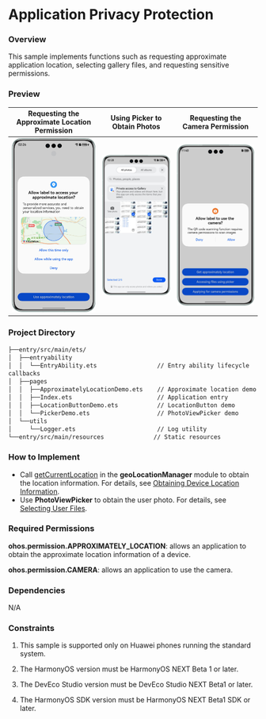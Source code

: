 # Application Privacy Protection

### Overview

This sample implements functions such as requesting approximate application location, selecting gallery files, and requesting sensitive permissions.

### Preview

| Requesting the Approximate Location Permission | Using Picker to Obtain Photos                | Requesting the Camera Permission             |
|------------------------------------------------|----------------------------------------------|----------------------------------------------|
| ![pic1.png](screenshots/devices/pic1.en.png)   | ![pic2.png](screenshots/devices/pic3.en.png) | ![pic3.png](screenshots/devices/pic4.en.png) |


### Project Directory

```
├──entry/src/main/ets/
│  ├──entryability
│  │  └──EntryAbility.ets                 // Entry ability lifecycle callbacks
│  ├──pages
│  │  ├──ApproximatelyLocationDemo.ets    // Approximate location demo
│  │  ├──Index.ets                        // Application entry
│  │  ├──LocationButtonDemo.ets           // LocationButton demo
│  │  └──PickerDemo.ets                   // PhotoViewPicker demo
│  └──utils   
│     └──Logger.ets                       // Log utility
└──entry/src/main/resources              // Static resources
```

### How to Implement

* Call [getCurrentLocation](https://developer.huawei.com/consumer/en/doc/harmonyos-references-V5/js-apis-geolocationmanager-V5#geolocationmanagergetcurrentlocation-2) in the **geoLocationManager** module to obtain the location information. For details, see [Obtaining Device Location Information](https://developer.huawei.com/consumer/en/doc/harmonyos-guides-V5/location-guidelines-V5).
* Use **PhotoViewPicker** to obtain the user photo. For details, see [Selecting User Files](https://developer.huawei.com/consumer/en/doc/harmonyos-guides-V5/select-user-file-V5).

### Required Permissions

**ohos.permission.APPROXIMATELY_LOCATION**: allows an application to obtain the approximate location information of a device.

**ohos.permission.CAMERA**: allows an application to use the camera.


### Dependencies

N/A

### Constraints

1. This sample is supported only on Huawei phones running the standard system.

2. The HarmonyOS version must be HarmonyOS NEXT Beta 1 or later.

3. The DevEco Studio version must be DevEco Studio NEXT Beta1 or later.

4. The HarmonyOS SDK version must be HarmonyOS NEXT Beta1 SDK or later.
